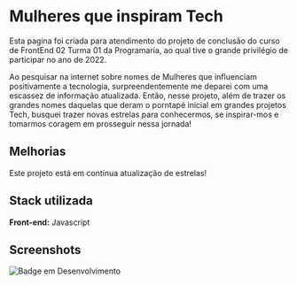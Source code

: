 
# Mulheres que inspiram Tech

Esta pagina foi criada para atendimento do projeto de conclusão do curso de FrontEnd 02 Turma 01 da Programaria, ao qual tive o grande privilégio de participar no ano de 2022.

Ao pesquisar na internet sobre nomes de Mulheres que influenciam positivamente a tecnologia, surpreendentemente me deparei com uma escassez de informação atualizada. Então, nesse projeto, além de trazer os grandes nomes daquelas que deram o porntapé inicial em grandes projetos Tech, busquei trazer novas estrelas para conhecermos, se inspirar-mos e tomarmos coragem em prosseguir nessa jornada!


## Melhorias

Este projeto está em contínua atualização de estrelas!
## Stack utilizada

**Front-end:** Javascript




## Screenshots

![Badge em Desenvolvimento](http://img.shields.io/static/v1?label=STATUS&message=EM%20DESENVOLVIMENTO&color=GREEN&style=for-the-badge)
